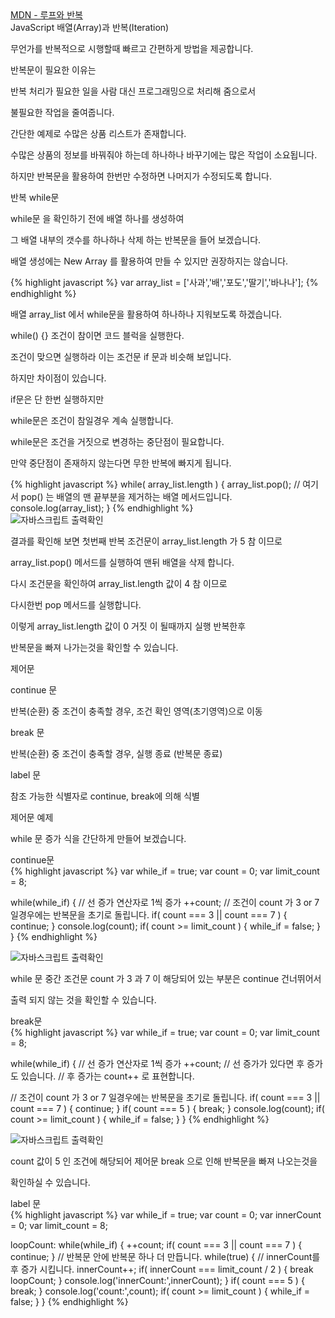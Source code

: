 <div class="box">
  <div class="pro-txt">
    <a href="https://developer.mozilla.org/ko/docs/Web/JavaScript/Guide/Loops_and_iteration" target="_balnk">MDN - 루프와 반복</a>
  </div>
  <div class="small-title">JavaScript 배열(Array)과 반복(Iteration)</div>
  <p>무언가를 반복적으로 시행할때 빠르고 간편하게 방법을 제공합니다.</p>
  <p>반복문이 필요한 이유는</p>
  <p>반복 처리가 필요한 일을 사람 대신 프로그래밍으로 처리해 줌으로서</p>
  <p>불필요한 작업을 줄여줍니다.</p>
  <p>간단한 예제로 수많은 상품 리스트가 존재합니다.</p>
  <p>수많은 상품의 정보를 바꿔줘야 하는데 하나하나 바꾸기에는 많은 작업이 소요됩니다.</p>
  <p>하지만 반복문을 활용하여 한번만 수정하면 나머지가 수정되도록 합니다.</p>
</div>

<div class="box">
  <div class="small-title">반복 while문</div>
  <p>while문 을 확인하기 전에 배열 하나를 생성하여</p>
  <p>그 배열 내부의 갯수를 하나하나 삭제 하는 반복문을 들어 보겠습니다.</p>
  <p>배열 생성에는 New Array 를 활용하여 만들 수 있지만 권장하지는 않습니다.</p>
{% highlight javascript %}
  var array_list = ['사과','배','포도','딸기','바나나'];
{% endhighlight %}
  <p>배열 array_list 에서 while문을 활용하여 하나하나 지워보도록 하겠습니다.</p>
</div>

<div class="box">
  <p>while() {} 조건이 참이면 코드 블럭을 실행한다.</p>
  <p>조건이 맞으면 실행하라 이는 조건문 if 문과 비슷해 보입니다.</p>
  <p>하지만 차이점이 있습니다.</p>
  <p>if문은 단 한번 실행하지만</p>
  <p>while문은 조건이 참일경우 계속 실행합니다.</p>
  <p>while문은 조건을 거짓으로 변경하는 중단점이 필요합니다.</p>
  <p>만약 중단점이 존재하지 않는다면 무한 반복에 빠지게 됩니다.</p>
{% highlight javascript %}
while( array_list.length ) {
  array_list.pop();
  // 여기서 pop() 는 배열의 맨 끝부분을 제거하는 배열 메서드입니다.
  console.log(array_list);
}
{% endhighlight %}
<div class="img-box">
  <img src="{{ site.baseurl }}/static/img/post/2018-09-25-6.png" alt="자바스크립트 출력확인" />
</div>
  <p>결과를 확인해 보면 첫번째 반복 조건문이 array_list.length 가 5 참 이므로</p>
  <p>array_list.pop() 메서드를 실행하여 맨뒤 배열을 삭제 합니다.</p>
  <p>다시 조건문을 확인하여 array_list.length 값이 4 참 이므로</p>
  <p>다시한번 pop 메서드를 실행합니다.</p>
  <p>이렇게 array_list.length 값이 0 거짓 이 될때까지 실행 반복한후</p>
  <p>반복문을 빠져 나가는것을 확인할 수 있습니다.</p>
</div>

<div class="box">
  <div class="small-title">제어문</div>
  <p>continue 문</p>
  <p>반복(순환) 중 조건이 충족할 경우, 조건 확인 영역(초기영역)으로 이동</p>
  <p>break 문</p>
  <p>반복(순환) 중 조건이 충족할 경우, 실행 종료 (반복문 종료)</p>
  <p>label 문</p>
  <p>참조 가능한 식별자로 continue, break에 의해 식별</p>
</div>

<div class="box">
  <div class="small-title">제어문 예제</div>
  <p>while 문 증가 식을 간단하게 만들어 보겠습니다.</p>
  <div class="small-title">continue문</div>
{% highlight javascript %}
var while_if = true;
var count = 0;
var limit_count = 8;
 
while(while_if) {
  // 선 증가 연산자로 1씩 증가
  ++count;
  // 조건이 count 가 3 or 7 일경우에는 반복문을 초기로 돌립니다.
  if( count === 3 || count === 7 ) {
    continue;
  }
  console.log(count);
  if( count >= limit_count ) {
    while_if = false;
  }
}
{% endhighlight %}
<div class="img-box">
  <img src="{{ site.baseurl }}/static/img/post/2018-09-25-7.png" alt="자바스크립트 출력확인" />
</div>
<p>while 문 중간 조건문 count 가 3 과 7 이 해당되어 있는 부분은 continue 건너뛰어서</p>
<p>출력 되지 않는 것을 확인할 수 있습니다.</p>
</div>

<div class="box">
<div class="small-title">break문</div>  
{% highlight javascript %}
var while_if = true;
var count = 0;
var limit_count = 8;
 
while(while_if) {
  // 선 증가 연산자로 1씩 증가
  ++count;
  // 선 증가가 있다면 후 증가도 있습니다.
  // 후 증가는 count++ 로 표현합니다.
  
  // 조건이 count 가 3 or 7 일경우에는 반복문을 초기로 돌립니다.
  if( count === 3 || count === 7 ) {
    continue;
  }
  if( count === 5 ) {
   break;
  }
  console.log(count);
  if( count >= limit_count ) {
    while_if = false;
  }
}
{% endhighlight %}
<div class="img-box">
  <img src="{{ site.baseurl }}/static/img/post/2018-09-25-8.png" alt="자바스크립트 출력확인" />
</div>
<p>count 값이 5 인 조건에 해당되어 제어문 break 으로 인해 반복문을 빠져 나오는것을</p>
<p>확인하실 수 있습니다.</p>
</div>

<div class="box">
  <div class="small-title">label 문</div>
{% highlight javascript %}
var while_if = true;
var count = 0;
var innerCount = 0;
var limit_count = 8;

loopCount:
while(while_if) {
  ++count;
  if( count === 3 || count === 7 ) {
    continue;
  }
  // 반복문 안에 반복문 하나 더 만듭니다.
  while(true) {
    // innerCount를 후 증가 시킵니다.
    innerCount++;
    if( innerCount === limit_count / 2 ) {
      break loopCount;
    }
    console.log('innerCount:',innerCount);
  }
  if( count === 5 ) {
   break;
  }
  console.log('count:',count);
  if( count >= limit_count ) {
    while_if = false;
  }
}
{% endhighlight %}
</div>
